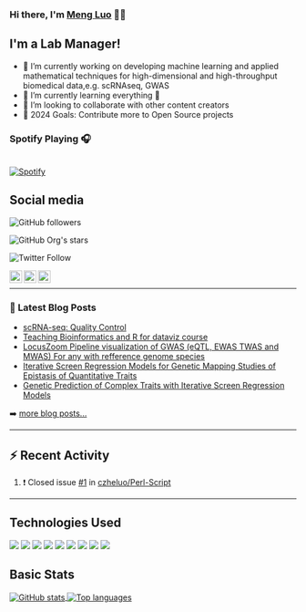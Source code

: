 ### Hi there, I'm [Meng Luo][website] 👋👋

<!--
**czheluo/czheluo** is a ✨ _special_ ✨ repository because its `README.md` (this file) appears on your GitHub profile.

Here are some ideas to get you started:
- 🔭 I’m currently working on ...
- 🌱 I’m currently learning ...
- 👯 I’m looking to collaborate on ...
- 🤔 I’m looking for help with ...
- 💬 Ask me about ...
- 📫 How to reach me: ...
- 😄 Pronouns: ...
- ⚡ Fun fact: ...
-->

## I'm a Lab Manager!

- 🔭 I’m currently working on developing machine learning and applied mathematical techniques for high-dimensional and high-throughput biomedical data,e.g. scRNAseq, GWAS
- 🌱 I’m currently learning everything 🤣
- 👯 I’m looking to collaborate with other content creators
- 🥅 2024 Goals: Contribute more to Open Source projects

### Spotify Playing 🎧

<td width="50%">
      
&nbsp; <br> [![Spotify](https://czheluo-spotify.vercel.app/api/spotify)](https://open.spotify.com/user/simonzhe?si=iM3yb8kwTLC_a5_5ywHbgQ)

</td>

<!--
[<img src="https://now-playing-simonzhe.vercel.app/api/spotify-playing" alt="Loy Spotify Playing" width="350" />](https://open.spotify.com/track/4FFB0Tp6sR4pvoguhCZ33O?si=-JJ8n8uoSRqHmjbEVn-DnA)
-->

<!--
<iframe src="https://open.spotify.com/embed/track/4FFB0Tp6sR4pvoguhCZ33O" width="300" height="380" frameborder="0" allowtransparency="true" allow="encrypted-media">
</iframe>
-->

## Social media

![GitHub followers](https://img.shields.io/github/followers/czheluo?style=social)

![GitHub Org's stars](https://img.shields.io/github/stars/czheluo?style=social)

![Twitter Follow](https://img.shields.io/twitter/follow/melvin_czhe?label=Follow&style=social)


[<img align="left" alt="codeSTACKr | Twitter" width="22px" src="https://cdn.jsdelivr.net/npm/simple-icons@v3/icons/twitter.svg" />][twitter]
[<img align="left" alt="codeSTACKr | LinkedIn" width="22px" src="https://cdn.jsdelivr.net/npm/simple-icons@v3/icons/linkedin.svg" />][linkedin]
[<img align="left" alt="codeSTACKr | Instagram" width="22px" src="https://cdn.jsdelivr.net/npm/simple-icons@v3/icons/instagram.svg" />][instagram]

<br />

---

### 📕 Latest Blog Posts

<!-- BLOG-POST-LIST:START -->
- [scRNA-seq: Quality Control](https://czheluo.github.io//scRNA-seq-QC/)
- [Teaching Bioinformatics and R for dataviz course](https://czheluo.github.io//Teaching-Bioinformatics-and-R-for-dataViz-courses/)
- [LocusZoom Pipeline visualization of GWAS &lpar;eQTL, EWAS TWAS and MWAS&rpar; For any with refference genome species](https://czheluo.github.io//LocusZoom-Pipeline-visualization-of-GWAS-(eQTL,-EWAS-TWAS-and-MWAS)-For-any-with-refference-genome-species/)
- [Iterative Screen Regression Models for Genetic Mapping Studies of Epistasis of Quantitative Traits](https://czheluo.github.io//Iterative-Screen-Regression-Models-for-Genetic-Mapping-Studies-of-Epistasis-of-Quantitative-Traits/)
- [Genetic Prediction of Complex Traits with Iterative Screen Regression Models](https://czheluo.github.io//Genetic-Prediction-of-Complex-Traits-with-Iterative-Screen-Regression-Models/)
<!-- BLOG-POST-LIST:END -->

➡️ [more blog posts...](https://czheluo.github.io/post/)

---

## :zap: Recent Activity

<!--START_SECTION:activity-->
1. ❗️ Closed issue [#1](https://github.com/czheluo/Perl-Script/issues/1) in [czheluo/Perl-Script](https://github.com/czheluo/Perl-Script)
<!--END_SECTION:activity-->


---

## Technologies Used

<!-- badges: start -->
![](https://img.shields.io/badge/python%20-%2314354C.svg?&style=for-the-badge&logo=python&logoColor=white)
![](https://img.shields.io/badge/r-%23276DC3.svg?&style=for-the-badge&logo=r&logoColor=white)
![](https://img.shields.io/badge/perl-%2339457E.svg?&style=for-the-badge&logo=perl&logoColor=white)
![](https://img.shields.io/badge/MATLAB%20-%2314354C.svg?&style=for-the-badge&logo=MATLAB&logoColor=white)
![](https://img.shields.io/badge/markdown%20-%2314354C.svg?&style=for-the-badge&logo=markdown&logoColor=white)
![](https://img.shields.io/badge/github-%23100000.svg?&style=for-the-badge&logo=github&logoColor=white)
![](https://img.shields.io/badge/git-%23100000.svg?&style=for-the-badge&logo=git&logoColor=white)
![](https://img.shields.io/badge/html-%23239120.svg?&style=flat-square&logo=html5&logoColor=white)
![](https://img.shields.io/badge/css-%23239120.svg?&style=flat-square&logo=css3&logoColor=white)
<!-- badges: end -->


## Basic Stats

<a href="https://github.com/anuraghazra/github-readme-stats">
<img align="center" src="https://github-readme-stats.vercel.app/api?username=czheluo&count_private=true&show_icons=true" alt="GitHub stats" />
</a> <a href="https://github.com/anuraghazra/github-readme-stats">
<img align="center" src="https://github-readme-stats.vercel.app/api/top-langs?username=czheluo&layout=compact" alt= "Top languages" />
</a>


[website]: https://czheluo.github.io/
[twitter]: https://twitter.com/czheluo
[instagram]: https://instagram.com/czheluo
[linkedin]: https://linkedin.com/in/czheluo
[github]: https://github.com/czheluo/

